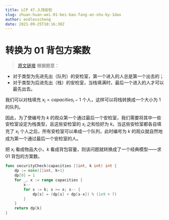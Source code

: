 ```yaml
---
title: LCP 47.入场安检
slug: zhuan-huan-wei-01-bei-bao-fang-an-shu-by-1dax
author: endlesscheng
date: 2021-09-25T10:16:30Z
---
```

# 转换为 01 背包方案数
 
> [原文链接](https://leetcode.cn/problems/oPs9Bm/solution/zhuan-huan-wei-01-bei-bao-fang-an-shu-by-1dax)
根据题意：

- 对于类型为先进先出（队列）的安检室，第一个进入的人总是第一个出去的；
- 对于类型为后进先出（栈）的安检室，当栈填满时，最后一个进入的人才可以最先出去。

我们可以对栈填充 $x_i=\textit{capacities}_i-1$ 个人，这样可以将栈转换成一个大小为 $1$ 的队列。

因此，为了使编号为 $k$ 的观众第一个通过最后一个安检室，我们需要将其中一些安检室设定为栈类型，且这些安检室的 $x_i$ 之和恰好为 $k$。当这些安检室都各自填充了 $x_i$ 个人之后，所有安检室可以串成一个队列，此时编号为 $k$ 的观众就自然地成为第一个通过最后一个安检室的人。

把 $x_i$ 看成物品大小，$k$ 看成背包容量，则该问题就转换成了一个经典模型——求 01 背包的方案数。

```go
func securityCheck(capacities []int, k int) int {
	dp := make([]int, k+1)
	dp[0] = 1
	for _, x := range capacities {
		x--
		for s := k; s >= x; s-- {
			dp[s] = (dp[s] + dp[s-x]) % (1e9 + 7)
		}
	}
	return dp[k]
}
```
